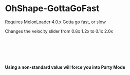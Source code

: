 # OhShape-GottaGoFast
Requires MelonLoader 4.0.x
Gotta go fast, or slow

Changes the velocity slider from 0.8x 1.2x to 0.1x 2.0x</br>
</br>
</br>
</br>
</br>
</br>
</br>
**Using a non-standard value will force you into Party Mode**
